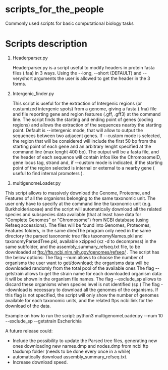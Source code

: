 # scripts_for_the_people
Commonly used scripts for basic computational biology tasks

# Scripts description
1. Headerparser.py

    Headerparser.py is a script useful to modify headers in protein fasta files
    (.faa) in 3 ways. Using the --long, --short (DEFAULT) and --veryshort
    arguments the user is allowed to get the header in the 3 forms. 

2. Intergenic_finder.py

    This script is useful for the extraction of Intergenic regions (or custumized intergenic  spots) from a
    genome, giving a fasta (.fna) file and file reporting gene and region features (.gff, .gff3) at the command line.
    The script finds the starting and ending point of genes (coding regions) and allows the extraction of the sequences
    nearby the starting point. Default is --intergenic mode, that will allow to output the sequences between two
    adjacent genes. If --custom mode is selected, the region that will be considered will include the first 50 bp from
    the starting point of each gene and an arbitrary lenght specified at the command line (max lenght 400 bp). The
    output will be a fasta file, and the header of each sequence will contain infos like the ChromosomeID, gene locus
    tag, strand and, if --custom mode is indicated, if the starting point of the region selected is internal or external
    to a nearby gene ( useful to find internal promoters ).

3. multigenomeLoader.py

This script allows to massively download the Genome, Proteome, and Features of all the organisms belonging to the same taxonomic unit.
The user only have to specify at the command line the taxonomic unit (e.g. Burkholderiaceae) and the script will automatically download
all the related species and subspecies data available (that at least have data for "Complete Genomes" or "Chromosome") from NCBI database (using Refseq accessions). The files will be found into Genomes, Proteomes, Features folders, in the same direcThe program only need in the same directory the parsed taxonomic tree files taxonomyNames.pkl and taxonomyParsedTree.pkl, available xzipped (xz -d to decompress) in the same subfolder, and the assembly_summary_refseq.txt file, to be downloaded at ftp://ftp.ncbi.nlm.nih.gov/genomes/refseq/ .
The script has the below options:
The flag --num allows to choose the number of organisms the user want to get/download; the organisms data will be downloaded randomly from the total pool of the available ones
The flag --getstrain allows to get the strain name for each downloaded organism data: it will be shown in the organism file names.
The flag --exclude_sp allows to discard these organisms when species level is not identified (sp.)
The flag --download is necessary to download all the genomes of the organisms. If this flag is not specified, the script will only show
the number of genomes available for each taxonomic units, and the related ftps ncbi link for the download of the data.

Example on how to run the script:
python3 multigenomeLoader.py --num 10 --exclude_sp --getstrain Escherichia

A future release could:
- Include the possibility to update the Parsed tree files, generating new ones downloading new names.dmp and nodes.dmp from ncbi ftp taxdump folder (needs to be done every once in a while)
- automatically download assembly_summary_refseq.txt.
- Increase download speed.


